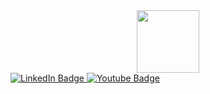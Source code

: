 <div id="header" align="center">
  <img src="https://media.giphy.com/media/dUTSuyxOeuAa7DmzSc/giphy.gif" width="100"/> 
</div>

<div id="badges">
  <a href="https://www.linkedin.com/in/laura-perroni">
    <img src="https://img.shields.io/badge/LinkedIn-blue?style=for-the-badge&logo=linkedin&logoColor=white" alt="LinkedIn Badge"/>
  </a>
  <a href="https://www.youtube.com/c/laurametal">
    <img src="https://img.shields.io/badge/YouTube-red?style=for-the-badge&logo=youtube&logoColor=white" alt="Youtube Badge"/>
  </a>
</div>
